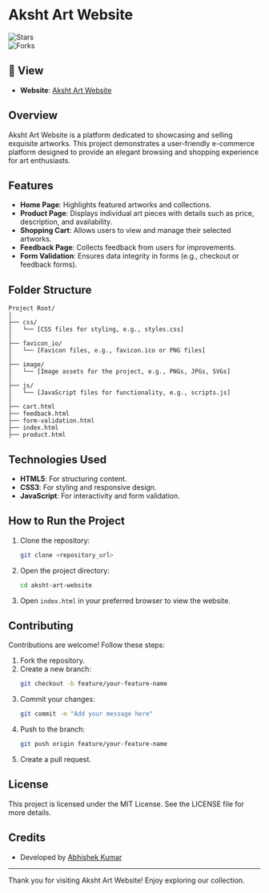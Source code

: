 # Aksht Art Website

![Stars](https://img.shields.io/github/stars/ctrlabhi/E-commerce)  
![Forks](https://img.shields.io/github/forks/ctrlabhi/E-commerce)  

## 🔗 View  
- **Website**: [Aksht Art Website](https://akshatart.netlify.app/)  

## Overview
Aksht Art Website is a platform dedicated to showcasing and selling exquisite artworks. This project demonstrates a user-friendly e-commerce platform designed to provide an elegant browsing and shopping experience for art enthusiasts.

## Features
- **Home Page**: Highlights featured artworks and collections.
- **Product Page**: Displays individual art pieces with details such as price, description, and availability.
- **Shopping Cart**: Allows users to view and manage their selected artworks.
- **Feedback Page**: Collects feedback from users for improvements.
- **Form Validation**: Ensures data integrity in forms (e.g., checkout or feedback forms).

## Folder Structure
```
Project Root/
│
├── css/
│   └── [CSS files for styling, e.g., styles.css]
│
├── favicon_io/
│   └── [Favicon files, e.g., favicon.ico or PNG files]
│
├── image/
│   └── [Image assets for the project, e.g., PNGs, JPGs, SVGs]
│
├── js/
│   └── [JavaScript files for functionality, e.g., scripts.js]
│
├── cart.html
├── feedback.html
├── form-validation.html
├── index.html
├── product.html
```

## Technologies Used
- **HTML5**: For structuring content.
- **CSS3**: For styling and responsive design.
- **JavaScript**: For interactivity and form validation.

## How to Run the Project
1. Clone the repository:
   ```bash
   git clone <repository_url>
   ```
2. Open the project directory:
   ```bash
   cd aksht-art-website
   ```
3. Open `index.html` in your preferred browser to view the website.

## Contributing
Contributions are welcome! Follow these steps:
1. Fork the repository.
2. Create a new branch:
   ```bash
   git checkout -b feature/your-feature-name
   ```
3. Commit your changes:
   ```bash
   git commit -m "Add your message here"
   ```
4. Push to the branch:
   ```bash
   git push origin feature/your-feature-name
   ```
5. Create a pull request.

## License
This project is licensed under the MIT License. See the LICENSE file for more details.

## Credits

- Developed by [Abhishek Kumar](https://www.linkedin.com/in/ctrlabhi/)

---
Thank you for visiting Aksht Art Website! Enjoy exploring our collection.
